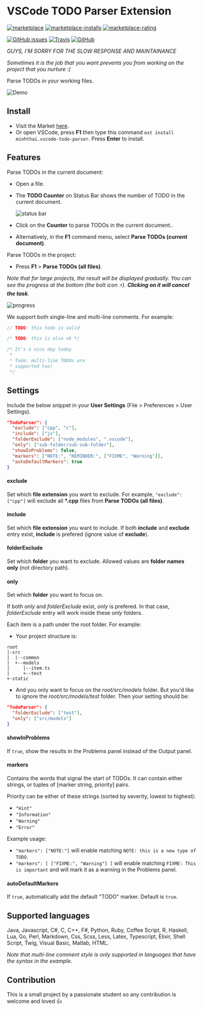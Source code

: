 # VSCode TODO Parser Extension
[![marketplace](https://vsmarketplacebadge.apphb.com/version-short/minhthai.vscode-todo-parser.svg)](https://marketplace.visualstudio.com/items?itemName=minhthai.vscode-todo-parser)
[![marketplace-installs](https://vsmarketplacebadge.apphb.com/installs-short/minhthai.vscode-todo-parser.svg)](https://marketplace.visualstudio.com/items?itemName=minhthai.vscode-todo-parser)
[![marketplace-rating](https://vsmarketplacebadge.apphb.com/rating-short/minhthai.vscode-todo-parser.svg)](https://marketplace.visualstudio.com/items?itemName=minhthai.vscode-todo-parser)

[![GitHub issues](https://img.shields.io/github/issues/mt40/vscode-todo-parser.svg)](https://github.com/mt40/vscode-todo-parser/issues)
[![Travis](https://travis-ci.org/mt40/vscode-todo-parser.svg?branch=master)](https://travis-ci.org/mt40/vscode-todo-parser)
[![GitHub](https://img.shields.io/badge/github-view%20source-blue.svg?style=social)](https://github.com/mt40/vscode-todo-parser)

*GUYS, I'M SORRY FOR THE SLOW RESPONSE AND MAINTAINANCE*

*Sometimes it is the job that you want prevents you from working on the project that you nurture :(*

Parse TODOs in your working files.

![Demo](./images/demo_vscode1.2.gif "Demo")

## Install

- Visit the Market [here](https://marketplace.visualstudio.com/items?itemName=minhthai.vscode-todo-parser).
- Or open VSCode, press **F1** then type this command `ext install minhthai.vscode-todo-parser`. Press **Enter** to install.

## Features

Parse TODOs in the current document:
- Open a file.
- The __TODO Counter__ on Status Bar shows the number of TODO in the current document.

  ![status bar](./images/status_bar.jpg "Status bar")

- Click on the __Counter__ to parse TODOs in the current document..
- Alternatively, in the **F1** command menu, select **Parse TODOs (current document)**.

Parse TODOs in the project:
- Press __F1__ > __Parse TODOs (all files)__.

_Note that for large projects, the result will be displayed gradually. You can see the progress at the bottom (the bolt icon :zap:). **Clicking on it will cancel the task**._

![progress](./images/progress.JPG "Progress")

We support both single-line and multi-line comments. For example:

```java
// TODO: this todo is valid

/* TODO: this is also ok */

/* It's a nice day today
 *
 * Todo: multi-line TODOs are
 * supported too!
 */
```

## Settings

Include the below snippet in your __User Settings__ (File > Preferences > User Settings).
```json
"TodoParser": {
  "exclude": ["cpp", "c"],
  "include": ["js"],
  "folderExclude": ["node_modules", ".vscode"],
  "only": ["sub-folder/sub-sub-folder"],
  "showInProblems": false,
  "markers": ["NOTE:", "REMINDER:", ["FIXME", "Warning"]],
  "autoDefaultMarkers": true
}
```
#### exclude
Set which __file extension__ you want to exclude. For example, `"exclude": ["cpp"]` will exclude all __*.cpp__ files from __Parse TODOs (all files)__.
#### include
Set which __file extension__ you want to include. If both **include** and **exclude** entry exist, **include** is prefered (ignore value of **exclude**).
#### folderExclude
Set which __folder__ you want to exclude. Allowed values are __folder names only__ (not directory path).
#### only
Set which __folder__ you want to focus on. 

If both *only* and *folderExclude* exist, *only* is prefered. In that case, *folderExclude* entry will work inside these *only* folders.

Each item is a path under the root folder. For example:
- Your project structure is:
```
root
|-src
|  |--common
|  +--models
|     |--item.ts
|     +--test
+-static
```
- And you only want to focus on the *root/src/models* folder. But you'd like to ignore the *root/src/models/test* folder. Then your setting should be:
```json
"TodoParser": {
  "folderExclude": ["test"],
  "only": ["src/models"]
}
```

#### showInProblems
If `true`, show the results in the Problems panel instead of the Output panel.

#### markers
Contains the words that signal the start of TODOs. It can contain either strings, or tuples of [marker string, priority] pairs.

Priority can be either of these strings (sorted by severity, lowest to highest):

* `"Hint"`
* `"Information"`
* `"Warning"`
* `"Error"`

Example usage:

* `"markers": ["NOTE:"]` will enable matching `NOTE: this is a new type of TODO`.
* `"markers": [ ["FIXME:", "Warning"] ]` will enable matching `FIXME: This is important` and will mark it as a warning in the Problems panel.


#### autoDefaultMarkers
If `true`, automatically add the default "TODO" marker. Default is `true`.


## Supported languages
Java, Javascript, C#, C, C++, F#, Python, Ruby, Coffee Script, R, Haskell, Lua, Go, Perl,
Markdown, Css, Scss, Less, Latex, Typescript, Elixir, Shell Script, Twig, Visual Basic, Matlab, HTML.

*Note that multi-line comment style is only supported in languages that have the syntax in the example.*

## Contribution
This is a small project by a passionate student so any contribution is welcome and loved :+1:






